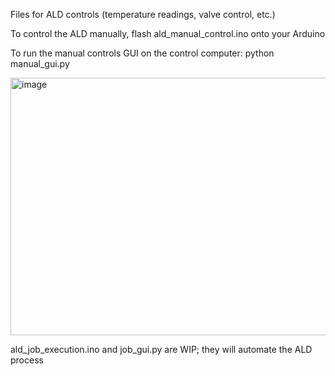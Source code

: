 Files for ALD controls (temperature readings, valve control, etc.)

To control the ALD manually, flash ald_manual_control.ino onto your Arduino

To run the manual controls GUI on the control computer: python manual_gui.py

<img width="721" height="412" alt="image" src="https://github.com/user-attachments/assets/b5fd2660-e312-41a6-9a75-039047890444" />

ald_job_execution.ino and job_gui.py are WIP; they will automate the ALD process
